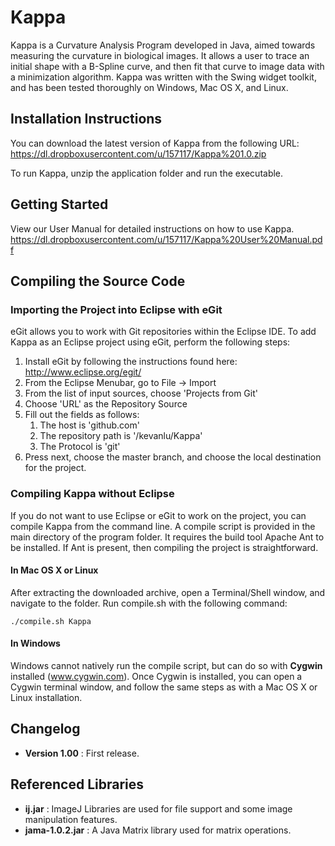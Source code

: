 Kappa
=====

Kappa is a Curvature Analysis Program developed in Java, aimed towards measuring the curvature in biological images. It allows a user to trace an initial shape with a B-Spline curve, and then fit that curve to image data with a minimization algorithm. Kappa was written with the Swing widget toolkit, and has been tested thoroughly on Windows, Mac OS X, and Linux.

Installation Instructions
-------------------------
You can download the latest version of Kappa from the following URL:
https://dl.dropboxusercontent.com/u/157117/Kappa%201.0.zip

To run Kappa, unzip the application folder and run the executable.

Getting Started
---------------
View our User Manual for detailed instructions on how to use Kappa.
https://dl.dropboxusercontent.com/u/157117/Kappa%20User%20Manual.pdf

Compiling the Source Code
-------------------------
### Importing the Project into Eclipse with eGit
eGit allows you to work with Git repositories within the Eclipse IDE. To add Kappa as an Eclipse project using eGit, perform the following steps:

1. Install eGit by following the instructions found here: http://www.eclipse.org/egit/
2. From the Eclipse Menubar, go to File -> Import
3. From the list of input sources, choose 'Projects from Git'
4. Choose 'URL' as the Repository Source
5. Fill out the fields as follows: 
	1. The host is 'github.com'
	2. The repository path is '/kevanlu/Kappa'
	3. The Protocol is 'git'
6. Press next, choose the master branch, and choose the local destination for the project.

### Compiling Kappa without Eclipse
If you do not want to use Eclipse or eGit to work on the project, you can compile Kappa from the command line. A compile script is provided in the main directory of the program folder. It requires the build tool Apache Ant to be installed. If Ant is present, then compiling the project is straightforward.

#### In Mac OS X or Linux
After extracting the downloaded archive, open a Terminal/Shell window, and navigate to the folder. Run compile.sh with the following command:

	./compile.sh Kappa

#### In Windows
Windows cannot natively run the compile script, but can do so with **Cygwin** installed (www.cygwin.com). Once Cygwin is installed, you can open a Cygwin terminal window, and follow the same steps as with a Mac OS X or Linux installation.

Changelog
---------
- **Version 1.00** : First release.

Referenced Libraries
--------------------
- **ij.jar** : ImageJ Libraries are used for file support and some image manipulation features.
- **jama-1.0.2.jar** : A Java Matrix library used for matrix operations.

